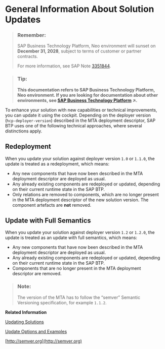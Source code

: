<!-- loio2b1c4ed52baa47709b292ace285360b1 -->

# General Information About Solution Updates

> ### Remember:  
> SAP Business Technology Platform, Neo environment will sunset on **December 31, 2028**, subject to terms of customer or partner contracts.
> 
> For more information, see SAP Note [3351844](https://me.sap.com/notes/3351844).

> ### Tip:  
> **This documentation refers to SAP Business Technology Platform, Neo environment. If you are looking for documentation about other environments, see [SAP Business Technology Platform](https://help.sap.com/viewer/65de2977205c403bbc107264b8eccf4b/Cloud/en-US/6a2c1ab5a31b4ed9a2ce17a5329e1dd8.html "SAP Business Technology Platform (SAP BTP) is an integrated offering comprised of the following technology portfolios: application development; process automation; integration; data, analytics, and enterprise planning; artificial intelligence. The platform offers users the ability to turn data into business value, compose end-to-end business processes, connect entire IT landscapes, and personalize, build and extend SAP applications. This reduces the overall total cost of ownership maintaining SAP landscapes and third-party software across end-to-end business processes.") :arrow_upper_right:.**

To enhance your solution with new capabilities or technical improvements, you can update it using the cockpit. Depending on the deployer version \(`hcp-deployer-version`\) described in the MTA deployment descriptor, SAP BTP uses one of the following technical approaches, where several distinctions apply.



<a name="loio2b1c4ed52baa47709b292ace285360b1__section_tv3_dvc_wbb"/>

## Redeployment

When you update your solution against deployer version `1.0` or `1.1.0`, the update is treated as a redeployment, which means:

-   Any new components that have now been described in the MTA deployment descriptor are deployed as usual.
-   Any already existing components are redeployed or updated, depending on their current runtime state in the SAP BTP.
-   Only relations are removed to components, which are no longer present in the MTA deployment descriptor of the new solution version. The component artefacts are **not** removed.



<a name="loio2b1c4ed52baa47709b292ace285360b1__section_jsx_2vc_wbb"/>

## Update with Full Semantics

When you update your solution against deployer version `1.2` or `1.2.0`, the update is treated as an update with full semantics, which means:

-   Any new components that have now been described in the MTA deployment descriptor are deployed as usual.
-   Any already existing components are redeployed or updated, depending on their current runtime state in the SAP BTP.
-   Components that are no longer present in the MTA deployment descriptor are removed.

> ### Note:  
> The version of the MTA has to follow the “semver” Semantic Versioning specification, for example `1.1.2`.

**Related Information**  


[Updating Solutions](updating-solutions-4bec3f1.md)

[Update Options and Examples](update-options-and-examples-ed31d24.md)

[http://semver.org](http://semver.org)

